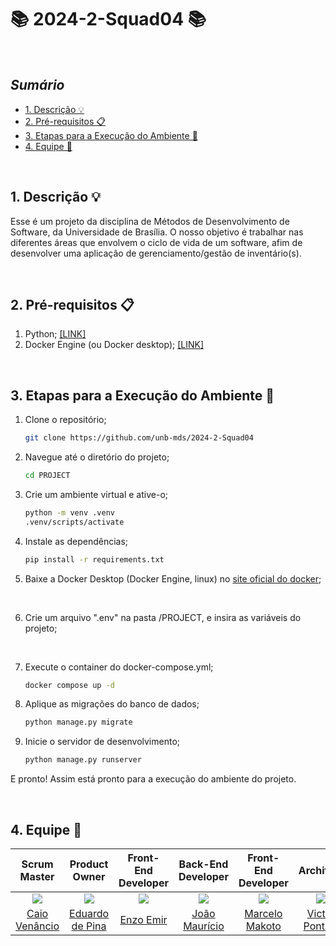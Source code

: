 # 📚 2024-2-Squad04 📚 <!-- omit from toc -->

<br>

## ***Sumário*** <!-- omit from toc -->
- [1. Descrição 💡](#1-descrição-)
- [2. Pré-requisitos 📋](#2-pré-requisitos-)
- [3. Etapas para a Execução do Ambiente 🔧](#3-etapas-para-a-execução-do-ambiente-)
- [4. Equipe 👥](#4-equipe-)

<br>

## 1. Descrição 💡
Esse é um projeto da disciplina de Métodos de Desenvolvimento de Software, da Universidade de Brasília. O nosso objetivo é trabalhar nas diferentes áreas que envolvem o ciclo de vida de um software, afim de desenvolver uma aplicação de gerenciamento/gestão de inventário(s).

<br>

## 2. Pré-requisitos 📋
1. Python; [[LINK]](https://www.python.org/downloads/)
2. Docker Engine (ou Docker desktop); [[LINK]](https://www.docker.com/products/docker-desktop/)
 
<br>

## 3. Etapas para a Execução do Ambiente 🔧

1. Clone o repositório;
    ```Bash
    git clone https://github.com/unb-mds/2024-2-Squad04

2. Navegue até o diretório do projeto;
    ```Bash
    cd PROJECT

3. Crie um ambiente virtual e ative-o;
    ```Bash
    python -m venv .venv
    .venv/scripts/activate

4. Instale as dependências;
    ```Bash
    pip install -r requirements.txt

5. Baixe a Docker Desktop (Docker Engine, linux) no [site oficial do docker](https://www.docker.com/products/docker-desktop/);

<br>

6. Crie um arquivo ".env" na pasta /PROJECT, e insira as variáveis do projeto;

<br>

7. Execute o container do docker-compose.yml;
    ```Bash
    docker compose up -d

8. Aplique as migrações do banco de dados;
    ```Bash
    python manage.py migrate

9. Inicie o servidor de desenvolvimento;
    ```Bash
    python manage.py runserver

E pronto! Assim está pronto para a execução do ambiente do projeto.

<br>

## 4. Equipe 👥

| Scrum Master | Product Owner | Front-End Developer | Back-End Developer | Front-End Developer | Architect |
|:-------------------------------------------------------------:|:-----------------------------------------------------------:|:-----------------------------------------------------------:|:-----------------------------------------------------------:|:-----------------------------------------------------------:|:-----------------------------------------------------------:|
| [![](https://avatars.githubusercontent.com/caio-venancio)](https://github.com/caio-venancio) | [![](https://avatars.githubusercontent.com/eduardodpms)](https://github.com/eduardodpms) | [![](https://avatars.githubusercontent.com/EnzoEmir)](https://github.com/EnzoEmir) | [![](https://avatars.githubusercontent.com/JMPNascimento)](https://github.com/JMPNascimento) | [![](https://avatars.githubusercontent.com/MM4k)](https://github.com/MM4k) | [![](https://avatars.githubusercontent.com/VictorPontual)](https://github.com/VictorPontual) |
| [Caio Venâncio](https://github.com/caio-venancio) | [Eduardo de Pina](https://github.com/eduardodpms) | [Enzo Emir](https://github.com/EnzoEmir) | [João Maurício](https://github.com/JMPNascimento) | [Marcelo Makoto](https://github.com/MM4k) | [Victor Pontual](https://github.com/VictorPontual) |